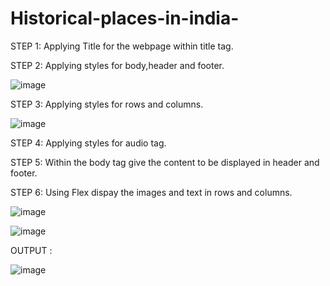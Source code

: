 # Historical-places-in-india-


STEP 1: Applying Title for the webpage within title tag.


STEP 2: Applying styles for body,header and footer.

![image](https://user-images.githubusercontent.com/98217889/207888927-1c4b8b88-5a65-49f8-8a36-18589c19a3c0.png)

 
STEP 3: Applying styles for rows and columns. 

![image](https://user-images.githubusercontent.com/98217889/207888961-f740d86c-2c74-4dbc-8f83-c0786b6d6772.png)


STEP 4: Applying styles for audio tag.


STEP 5: Within the body tag give the content to be displayed in header and footer.


STEP 6: Using Flex dispay the images and text in rows and columns.

 
![image](https://user-images.githubusercontent.com/98217889/207889019-19901451-514f-45fe-86d4-204e2e3d3b8d.png)



![image](https://user-images.githubusercontent.com/98217889/207889080-82035675-6ae0-4ea2-85ea-97ea5b3bc6d8.png)




OUTPUT :

 ![image](https://user-images.githubusercontent.com/98217889/207888781-33bd503a-9287-466b-aed4-510a3db9e121.png)


